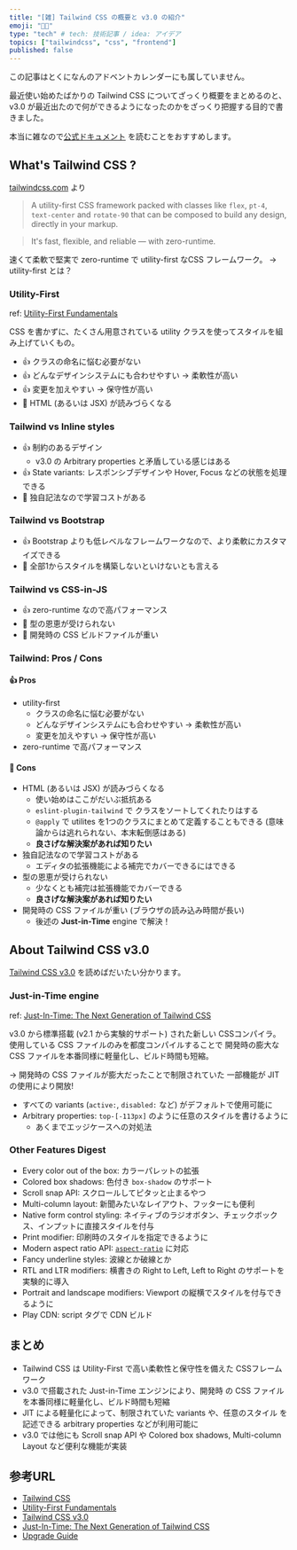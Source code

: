 ```yaml
---
title: "[雑] Tailwind CSS の概要と v3.0 の紹介"
emoji: "🎅🏻"
type: "tech" # tech: 技術記事 / idea: アイデア
topics: ["tailwindcss", "css", "frontend"]
published: false
---
```


この記事はとくになんのアドベントカレンダーにも属していません。

最近使い始めたばかりの Tailwind CSS についてざっくり概要をまとめるのと、 v3.0 が最近出たので何ができるようになったのかをざっくり把握する目的で書きました。

本当に雑なので[公式ドキュメント](https://tailwindcss.com) を読むことをおすすめします。

## What's Tailwind CSS ?
[tailwindcss.com](https://tailwindcss.com) より
> A utility-first CSS framework packed with classes like `flex`, `pt-4`, `text-center` and `rotate-90` that can be composed to build any design, directly in your markup.

> It's fast, flexible, and reliable — with zero-runtime.

速くて柔軟で堅実で zero-runtime で utility-first なCSS フレームワーク。
→ utility-first とは？

### Utility-First
ref: [Utility-First Fundamentals](https://tailwindcss.com/docs/utility-first)

CSS を書かずに、たくさん用意されている utility クラスを使ってスタイルを組み上げていくもの。

- 👍 クラスの命名に悩む必要がない
- 👍 どんなデザインシステムにも合わせやすい → 柔軟性が高い
- 👍 変更を加えやすい → 保守性が高い
- 🤔 HTML (あるいは JSX) が読みづらくなる

### Tailwind vs Inline styles
- 👍 制約のあるデザイン
  - v3.0 の Arbitrary properties と矛盾している感じはある
- 👍 State variants: レスポンシブデザインや Hover, Focus などの状態を処理できる
- 🤔 独自記法なので学習コストがある

### Tailwind vs Bootstrap
- 👍 Bootstrap よりも低レベルなフレームワークなので、より柔軟にカスタマイズできる
- 🤔 全部1からスタイルを構築しないといけないとも言える

### Tailwind vs CSS-in-JS
- 👍 zero-runtime なので高パフォーマンス
- 🤔 型の恩恵が受けられない
- 🤔 開発時の CSS ビルドファイルが重い

### Tailwind: Pros / Cons
#### 👍 Pros
- utility-first
  - クラスの命名に悩む必要がない
  - どんなデザインシステムにも合わせやすい → 柔軟性が高い
  - 変更を加えやすい → 保守性が高い
- zero-runtime で高パフォーマンス

#### 🤔 Cons
- HTML (あるいは JSX) が読みづらくなる
  - 使い始めはここがだいぶ抵抗ある
  - `eslint-plugin-tailwind` で クラスをソートしてくれたりはする
  - `@apply` で utilites を1つのクラスにまとめて定義することもできる (意味論からは逃れられない、本末転倒感はある)
  - **良さげな解決案があれば知りたい**
- 独自記法なので学習コストがある
  - エディタの拡張機能による補完でカバーできるにはできる
- 型の恩恵が受けられない
  - 少なくとも補完は拡張機能でカバーできる
  - **良さげな解決案があれば知りたい**
- 開発時の CSS ファイルが重い (ブラウザの読み込み時間が長い)
  - 後述の **Just-in-Time** engine で解決！


## About Tailwind CSS v3.0
[Tailwind CSS v3.0](https://tailwindcss.com/blog/tailwindcss-v3) を読めばだいたい分かります。

### Just-in-Time engine
ref: [Just-In-Time: The Next Generation of Tailwind CSS](https://tailwindcss.com/blog/just-in-time-the-next-generation-of-tailwind-css)

v3.0 から標準搭載 (v2.1 から実験的サポート) された新しい CSSコンパイラ。
使用している CSS ファイルのみを都度コンパイルすることで 開発時の膨大な CSS ファイルを本番同様に軽量化し、ビルド時間も短縮。

→ 開発時の CSS ファイルが膨大だったことで制限されていた 一部機能が JIT の使用により開放!
- すべての variants (`active:`, `disabled:` など) がデフォルトで使用可能に
- Arbitrary properties: `top-[-113px]` のように任意のスタイルを書けるように
  - あくまでエッジケースへの対処法

### Other Features Digest
- Every color out of the box: カラーパレットの拡張
- Colored box shadows: 色付き `box-shadow` のサポート
- Scroll snap API: スクロールしてピタッと止まるやつ
- Multi-column layout: 新聞みたいなレイアウト、フッターにも便利
- Native form control styling: ネイティブのラジオボタン、チェックボックス、インプットに直接スタイルを付与
- Print modifier: 印刷時のスタイルを指定できるように
- Modern aspect ratio API: [`aspect-ratio`](https://developer.mozilla.org/ja/docs/Web/CSS/aspect-ratio) に対応
- Fancy underline styles: 波線とか破線とか
- RTL and LTR modifiers: 横書きの Right to Left, Left to Right のサポートを実験的に導入
- Portrait and landscape modifiers: Viewport の縦横でスタイルを付与できるように
- Play CDN: script タグで CDN ビルド


## まとめ
- Tailwind CSS は Utility-First で高い柔軟性と保守性を備えた CSSフレームワーク
- v3.0 で搭載された Just-in-Time エンジンにより、開発時 の CSS ファイルを本番同様に軽量化し、ビルド時間も短縮
- JIT による軽量化によって、制限されていた variants や、任意のスタイル を記述できる arbitrary properties などが利用可能に
- v3.0 では他にも Scroll snap API や Colored box shadows, Multi-column Layout など便利な機能が実装


## 参考URL
- [Tailwind CSS](https://tailwindcss.com/)
- [Utility-First Fundamentals](https://tailwindcss.com/docs/utility-first)
- [Tailwind CSS v3.0](https://tailwindcss.com/blog/tailwindcss-v3)
- [Just-In-Time: The Next Generation of Tailwind CSS](https://tailwindcss.com/blog/just-in-time-the-next-generation-of-tailwind-css)
- [Upgrade Guide](https://tailwindcss.com/docs/upgrade-guide)
